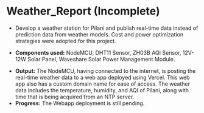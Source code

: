 # Weather_Report (Incomplete)
- Develop a weather station for Pilani and publish real-time data instead of prediction data from weather models. Cost and power optimization strategies were adopted for this project.<br/>
+ **Components used:** NodeMCU, DHT11 Sensor, ZH03B AQI Sensor, 12V-12W Solar Panel, Waveshare Solar Power Management Module.<br/>
- **Output:** The NodeMCU, having connected to the internet, is posting the real-time weather data to a web app deployed using Vercel. This web app also has a custom domain name for ease of access. The weather data includes the temperature, humidity, and AQI of Pilani, along with time that is being acquired from an NTP server.
- **Progress:** The Webapp deployment is still pending.

